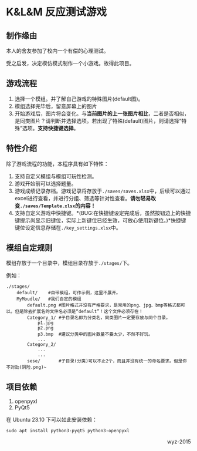 # K&L&M 反应测试游戏

## 制作缘由

本人的舍友参加了校内一个有偿的心理测试。

受之启发，决定模仿模式制作一个小游戏。故得此项目。

## 游戏流程

1. 选择一个模组。并了解自己游戏的特殊图片(default图)。
2. 模组选择完毕后，留意屏幕上的图片
3. 开始游戏后，图片将会变化。与**当前图片的上一张图片相比**，二者是否相似，是同类图片？请判断并选择选项。若出现了特殊(default)图片，则请选择“特殊”选项。**支持快捷键选择**。

## 特性介绍

除了游戏流程的功能，本程序具有如下特性：

1. 支持自定义模组与模组可玩性检测。
2. 游戏开始前可以选择题量。
3. 游戏成绩记录存档。游戏记录将存放于`./saves/saves.xlsx`中，后续可以通过excel进行查看，并进行分组、筛选等针对性查看。**请勿轻易改变`./saves/Template.xlsx`的内容！**
4. 支持自定义游戏中快捷键。*(BUG:在快捷键设定完成后，虽然按钮边上的快捷键提示尚显示旧键位，实际上新键位已经生效，可放心使用新键位。)*快捷键键位设定信息存储在`./key_settings.xlsx`中。

## 模组自定规则

模组存放于一个目录中，模组目录存放于`./stages/`下。

例如：

```
./stages/
    default/    #自带模组，可作示例，这里不展开。
    MyMoudle/   #我们自定的模组
        default.png #图片格式并没有严格要求，是常用的png、jpg、bmp等格式都可以。但是除去扩展名的文件名必须是“default”！这个文件必须存在！
        Category_1/ #子目录名即为分类名，同类图片一定要存放与同个目录。
            p1.jpg
            p2.png
            p3.bmp  #建议分类中的图片数量不要太少，不然不好玩。
            ...
        Category_2/
            ...
            ...
        sese/       #子目录(分类)可以不止2个，而且并没有统一的命名要求。但是你不对劲(阴险.png)~
```

## 项目依赖

1. openpyxl
2. PyQt5

在 Ubuntu 23.10 下可以如此安装依赖：

```
sudo apt install python3-pyqt5 python3-openpyxl
```

<p align="right">wyz-2015</p>
